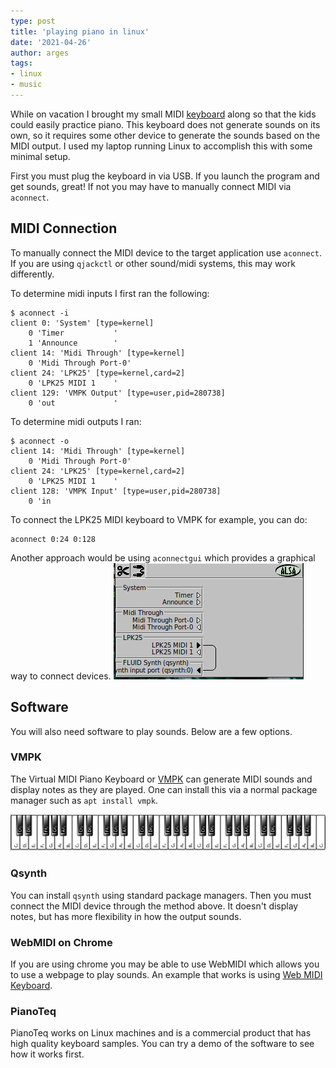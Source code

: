 ```yaml
---
type: post
title: 'playing piano in linux'
date: '2021-04-26'
author: arges
tags:
- linux
- music
---
```


While on vacation I brought my small MIDI [keyboard][1] along so that the kids could easily practice piano. This keyboard does not generate sounds on its own, so it requires some other device to generate the sounds based on the MIDI output. I used my laptop running Linux to accomplish this with some minimal setup.

First you must plug the keyboard in via USB. If you launch the program and get sounds, great! If not you may have to manually connect MIDI via `aconnect`.

## MIDI Connection

To manually connect the MIDI device to the target application use `aconnect`. If you are using `qjackctl` or other sound/midi systems, this may work differently. 

To determine midi inputs I first ran the following:
```
$ aconnect -i
client 0: 'System' [type=kernel]
    0 'Timer           '
    1 'Announce        '
client 14: 'Midi Through' [type=kernel]
    0 'Midi Through Port-0'
client 24: 'LPK25' [type=kernel,card=2]
    0 'LPK25 MIDI 1    '
client 129: 'VMPK Output' [type=user,pid=280738]
    0 'out             '

```

To determine midi outputs I ran:
```
$ aconnect -o
client 14: 'Midi Through' [type=kernel]
    0 'Midi Through Port-0'
client 24: 'LPK25' [type=kernel,card=2]
    0 'LPK25 MIDI 1    '
client 128: 'VMPK Input' [type=user,pid=280738]
    0 'in   
```

To connect the LPK25 MIDI keyboard to VMPK for example, you can do:
```
aconnect 0:24 0:128
```

Another approach would be using `aconnectgui` which provides a graphical way to connect devices.
![Aconnect Gui](/images/aconnectgui.png)

## Software

You will also need software to play sounds. Below are a few options.

### VMPK

The Virtual MIDI Piano Keyboard or [VMPK][2] can generate MIDI sounds and display notes as they are played. One can install this via a normal package manager such as `apt install vmpk`.

![VMPK Keyboard](/images/keyboard.png)

### Qsynth

You can install `qsynth` using standard package managers. Then you must connect the MIDI device through the method above. It doesn't display notes, but has more flexibility in how the output sounds.

### WebMIDI on Chrome

If you are using chrome you may be able to use WebMIDI which allows you to use a webpage to play sounds. An example that works is using [Web MIDI Keyboard][3].

### PianoTeq

PianoTeq works on Linux machines and is a commercial product that has high quality keyboard samples. You can try a demo of the software to see how it works first.

[1]: https://www.akaipro.com/lpk25
[2]: https://vmpk.sourceforge.io/
[3]: https://www.onlinemusictools.com/kb/

